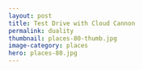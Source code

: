 ```yaml
---
layout: post
title: Test Drive with Cloud Cannon
permalink: duality
thumbnail: places-80-thumb.jpg
image-category: places
hero: places-80.jpg
---
```

